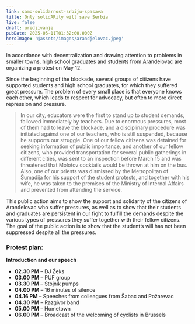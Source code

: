 ```yaml
---
link: samo-solidarnost-srbiju-spasava
title: Only solidARity will save Serbia
live: false
draft: uredjivanje
pubDate: 2025-05-11T01:32:00.000Z
heroImage: '@assets/images/arandjelovac.jpeg'
---
```

In accordance with decentralization and drawing attention to problems in smaller towns, high school graduates and students from Aranđelovac are organizing a protest on May 12.

Since the beginning of the blockade, several groups of citizens have supported students and high school graduates, for which they suffered great pressure. The problem of every small place is that everyone knows each other, which leads to respect for advocacy, but often to more direct repression and pressure.

> In our city, educators were the first to stand up to student demands, followed immediately by teachers. Due to enormous pressures, most of them had to leave the blockade, and a disciplinary procedure was initiated against one of our teachers, who is still suspended, because he supports our struggle. One of our fellow citizens was detained for seeking information of public importance, and another of our fellow citizens, who provided transportation for several public gatherings in different cities, was sent to an inspection before March 15 and was threatened that Molotov cocktails would be thrown at him on the bus. Also, one of our priests was dismissed by the Metropolitan of Šumadija for his support of the student protests, and together with his wife, he was taken to the premises of the Ministry of Internal Affairs and prevented from attending the service.

This public action aims to show the support and solidarity of the citizens of Aranđelovac who suffer pressures, as well as to show that their students and graduates are persistent in our fight to fulfill the demands despite the various types of pressures they suffer together with their fellow citizens. The goal of the public action is to show that the student’s will has not been suppressed despite all the pressures.

### **Protest plan:**

**Introduction and our speech**

- **02.30 PM** – DJ Žeks
- **03.00 PM** – PUF group
- **03.30 PM** – Stojnik pumps
- **04.00 PM** – 16 minutes of silence
- **04.16 PM** – Speeches from colleagues from Šabac and Požarevac
- **04.30 PM** – Razgivor band
- **05.00 PM** – Hometown        
- **06.00 PM** – Broadcast of the welcoming of cyclists in Brussels
